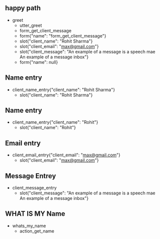 ## happy path
* greet
  - utter_greet
  - form_get_client_message  
  - form{"name": "form_get_client_message"}
  - slot{"client_name": "Rohit Sharma"}
  - slot{"client_email": "max@gmail.com"}
  - slot{"client_message": "An example of a message is a speech mae An example of a message inbox"}
  - form{"name": null}



## Name entry
* client_name_entry{"client_name": "Rohit Sharma"}
  - slot{"client_name": "Rohit Sharma"}
## Name entry
  * client_name_entry{"client_name": "Rohit"}
    - slot{"client_name": "Rohit"}

## Email entry
* client_email_entry{"client_email": "max@gmail.com"}
  - slot{"client_email": "max@gmail.com"}

## Message Entrey
* client_message_entry
  - slot{"client_message": "An example of a message is a speech mae An example of a message inbox"}


## WHAT IS MY Name
* whats_my_name
  - action_get_name
